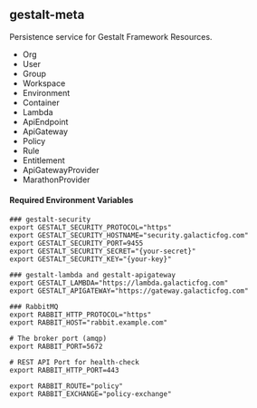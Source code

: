 gestalt-meta
---------------

Persistence service for Gestalt Framework Resources. 


  - Org
  - User
  - Group
  - Workspace
  - Environment
  - Container
  - Lambda
  - ApiEndpoint
  - ApiGateway
  - Policy
  - Rule
  - Entitlement
  - ApiGatewayProvider
  - MarathonProvider


####  Required Environment Variables

    ### gestalt-security
    export GESTALT_SECURITY_PROTOCOL="https"
    export GESTALT_SECURITY_HOSTNAME="security.galacticfog.com"
    export GESTALT_SECURITY_PORT=9455
    export GESTALT_SECURITY_SECRET="{your-secret}"
    export GESTALT_SECURITY_KEY="{your-key}"

    ### gestalt-lambda and gestalt-apigateway
    export GESTALT_LAMBDA="https://lambda.galacticfog.com"
    export GESTALT_APIGATEWAY="https://gateway.galacticfog.com"

    ### RabbitMQ
    export RABBIT_HTTP_PROTOCOL="https"
    export RABBIT_HOST="rabbit.example.com"
    
    # The broker port (amqp)
    export RABBIT_PORT=5672 
    
    # REST API Port for health-check
    export RABBIT_HTTP_PORT=443 
    
    export RABBIT_ROUTE="policy"
    export RABBIT_EXCHANGE="policy-exchange"

    